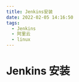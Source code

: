```yaml
---
title: Jenkins安装
date: 2022-02-05 14:16:50
tags:
  - Jenkins
  - 阿里云
  - linux
---
```

# Jenkins 安装
